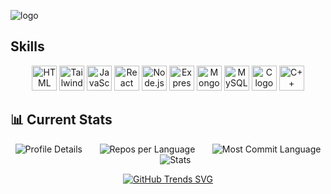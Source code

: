 
![logo](https://github.com/HFsa-RaShid/HFsa-RaShid/blob/main/banner.gif)

## Skills
<p align="center">
  <img src="https://cdn.jsdelivr.net/gh/devicons/devicon/icons/html5/html5-original.svg" alt="HTML logo" width="40" height="40"/>
  <img src="https://upload.wikimedia.org/wikipedia/commons/d/d5/Tailwind_CSS_Logo.svg" alt="Tailwind CSS logo" width="40" height="40"/>
  <img src="https://cdn.jsdelivr.net/gh/devicons/devicon/icons/javascript/javascript-original.svg" alt="JavaScript logo" width="40" height="40"/>
  <img src="https://cdn.jsdelivr.net/gh/devicons/devicon/icons/react/react-original.svg" alt="React logo" width="40" height="40"/>
  <img src="https://cdn.jsdelivr.net/gh/devicons/devicon/icons/nodejs/nodejs-original.svg" alt="Node.js logo" width="40" height="40"/>
  <img src="https://cdn.jsdelivr.net/gh/devicons/devicon/icons/express/express-original.svg" alt="Express.js logo" width="40" height="40"/>
  <img src="https://cdn.jsdelivr.net/gh/devicons/devicon/icons/mongodb/mongodb-original.svg" alt="MongoDB logo" width="40" height="40"/>
  <img src="https://cdn.jsdelivr.net/gh/devicons/devicon/icons/mysql/mysql-original.svg" alt="MySQL logo" width="40" height="40"/>
  <img src="https://cdn.jsdelivr.net/gh/devicons/devicon/icons/c/c-original.svg" alt="C logo" width="40" height="40"/>
  <img src="https://cdn.jsdelivr.net/gh/devicons/devicon/icons/cplusplus/cplusplus-original.svg" alt="C++ logo" width="40" height="40"/>
</p>


## 📊 Current Stats
<div align="center">

![Profile Details](http://github-profile-summary-cards.vercel.app/api/cards/profile-details?username=HFsa-RaShid&theme=dark) &nbsp;&nbsp;&nbsp;&nbsp;&nbsp; ![Repos per Language](http://github-profile-summary-cards.vercel.app/api/cards/repos-per-language?username=HFsa-RaShid&theme=dark) &nbsp;&nbsp;&nbsp;&nbsp;&nbsp; ![Most Commit Language](http://github-profile-summary-cards.vercel.app/api/cards/most-commit-language?username=HFsa-RaShid&theme=dark) &nbsp;&nbsp;&nbsp;&nbsp;&nbsp; ![Stats](http://github-profile-summary-cards.vercel.app/api/cards/stats?username=HFsa-RaShid&theme=dark)

[![GitHub Trends SVG](https://api.githubtrends.io/user/svg/HFsa-RaShid/langs)](https://githubtrends.io) 
  
</div>





